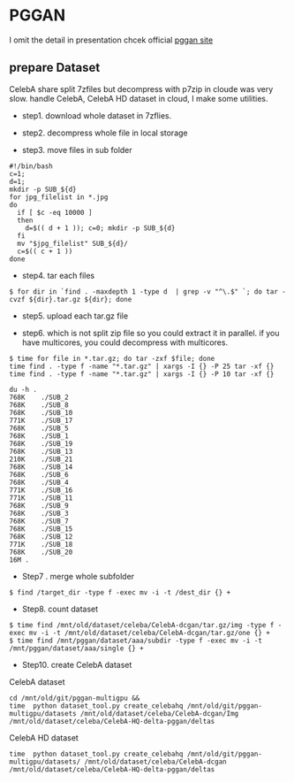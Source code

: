 
# PGGAN
I omit the detail in presentation chcek official [pggan site ](https://github.com/tkarras/progressive_growing_of_gans)

## prepare Dataset


CelebA share split 7zfiles but decompress with p7zip in cloude was  very slow. 
handle CelebA, CelebA HD dataset in cloud, I make some utilities.

- step1. download whole dataset in 7zflies.

- step2. decompress whole file in local storage

- step3. move files in sub folder

```
#!/bin/bash
c=1; 
d=1; 
mkdir -p SUB_${d}
for jpg_filelist in *.jpg
do
  if [ $c -eq 10000 ]
  then
    d=$(( d + 1 )); c=0; mkdir -p SUB_${d}
  fi
  mv "$jpg_filelist" SUB_${d}/
  c=$(( c + 1 ))
done
```

- step4. tar each files

```
$ for dir in `find . -maxdepth 1 -type d  | grep -v "^\.$" `; do tar -cvzf ${dir}.tar.gz ${dir}; done
```

- step5. upload each tar.gz file 


- step6. 
which is not split zip file so you could extract it in parallel. 
if you have multicores, you could decompress with multicores. 

```
$ time for file in *.tar.gz; do tar -zxf $file; done
time find . -type f -name "*.tar.gz" | xargs -I {} -P 25 tar -xf {}
time find . -type f -name "*.tar.gz" | xargs -I {} -P 10 tar -xf {}
```
 

 

```
du -h .
768K	./SUB_2
768K	./SUB_8
768K	./SUB_10
771K	./SUB_17
768K	./SUB_5
768K	./SUB_1
768K	./SUB_19
768K	./SUB_13
210K	./SUB_21
768K	./SUB_14
768K	./SUB_6
768K	./SUB_4
771K	./SUB_16
771K	./SUB_11
768K	./SUB_9
768K	./SUB_3
768K	./SUB_7
768K	./SUB_15
768K	./SUB_12
771K	./SUB_18
768K	./SUB_20
16M	.
```

- Step7 . merge whole subfolder 
```
$ find /target_dir -type f -exec mv -i -t /dest_dir {} +
```

- Step8. count dataset 
```
$ time find /mnt/old/dataset/celeba/CelebA-dcgan/tar.gz/img -type f -exec mv -i -t /mnt/old/dataset/celeba/CelebA-dcgan/tar.gz/one {} +
$ time find /mnt/pggan/dataset/aaa/subdir -type f -exec mv -i -t /mnt/pggan/dataset/aaa/single {} +
```

- Step10. create CelebA  dataset  

CelebA dataset
```
cd /mnt/old/git/pggan-multigpu && 
time  python dataset_tool.py create_celebahq /mnt/old/git/pggan-multigpu/datasets /mnt/old/dataset/celeba/CelebA-dcgan/Img /mnt/old/dataset/celeba/CelebA-HQ-delta-pggan/deltas
```

CelebA HD dataset
```
time  python dataset_tool.py create_celebahq /mnt/old/git/pggan-multigpu/datasets/ /mnt/old/dataset/celeba/CelebA-dcgan /mnt/old/dataset/celeba/CelebA-HQ-delta-pggan/deltas
```
